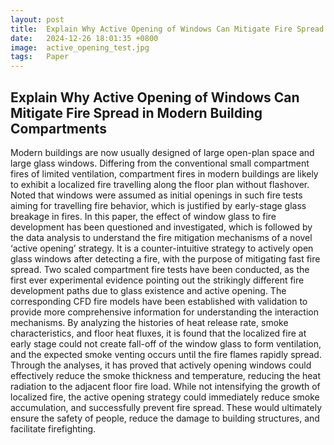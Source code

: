 ```yaml
---
layout: post
title:  Explain Why Active Opening of Windows Can Mitigate Fire Spread in Modern Building Compartments
date:   2024-12-26 18:01:35 +0800
image:  active_opening_test.jpg
tags:   Paper
---
```

## Explain Why Active Opening of Windows Can Mitigate Fire Spread in Modern Building Compartments
Modern buildings are now usually designed of large open-plan space and large glass windows. Differing from the conventional small compartment fires of limited ventilation, compartment fires in modern buildings are likely to exhibit a localized fire travelling along the floor plan without flashover. Noted that windows were assumed as initial openings in such fire tests aiming for travelling fire behavior, which is justified by early-stage glass breakage in fires. In this paper, the effect of window glass to fire development has been questioned and investigated, which is followed by the data analysis to understand the fire mitigation mechanisms of a novel ‘active opening’ strategy. It is a counter-intuitive strategy to actively open glass windows after detecting a fire, with the purpose of mitigating fast fire spread. Two scaled compartment fire tests have been conducted, as the first ever experimental evidence pointing out the strikingly different fire development paths due to glass existence and active opening. The corresponding CFD fire models have been established with validation to provide more comprehensive information for understanding the interaction mechanisms. By analyzing the histories of heat release rate, smoke characteristics, and floor heat fluxes, it is found that the localized fire at early stage could not create fall-off of the window glass to form ventilation, and the expected smoke venting occurs until the fire flames rapidly spread. Through the analyses, it has proved that actively opening windows could effectively reduce the smoke thickness and temperature, reducing the heat radiation to the adjacent floor fire load. While not intensifying the growth of localized fire, the active opening strategy could immediately reduce smoke accumulation, and successfully prevent fire spread. These would ultimately ensure the safety of people, reduce the damage to building structures, and facilitate firefighting.